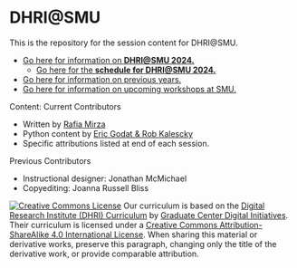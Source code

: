 # DHRI@SMU 

This is the repository for the session content for DHRI@SMU.
* [Go here for information on **DHRI@SMU 2024.**](https://smu.edu/dhri)
    * [Go here for the **schedule for DHRI@SMU 2024.**](https://github.com/SouthernMethodistUniversity/dhri/blob/main/files/schedule.pdf)
* [Go here for information on previous years.](https://southernmethodistuniversity.github.io/home/about.html)
* [Go here for information on upcoming workshops at SMU.](https://www.smu.edu/libraries/help/workshops)


Content: 
Current Contributors
* Written by [Rafia Mirza](https://guides.smu.edu/prf.php?account_id=142826/)
* Python content by [Eric Godat & Rob Kalescky ](https://www.smu.edu/Provost/Data-Science-Institute/People)
* Specific attributions listed at end of each session. 





Previous Contributors
* Instructional designer: Jonathan McMichael
* Copyediting: Joanna Russell Bliss

[![Creative Commons License](https://i.creativecommons.org/l/by-sa/4.0/88x31.png)](http://creativecommons.org/licenses/by-sa/4.0/)
Our curriculum is based on the [Digital Research Institute (DHRI) Curriculum](https://github.com/DHRI-Curriculum) by [Graduate Center Digital Initiatives](https://gcdi.commons.gc.cuny.edu/). Their curriculum is licensed under a [Creative Commons Attribution-ShareAlike 4.0 International License](http://creativecommons.org/licenses/by-sa/4.0/). When sharing this material or derivative works, preserve this paragraph, changing only the title of the derivative work, or provide comparable attribution.


